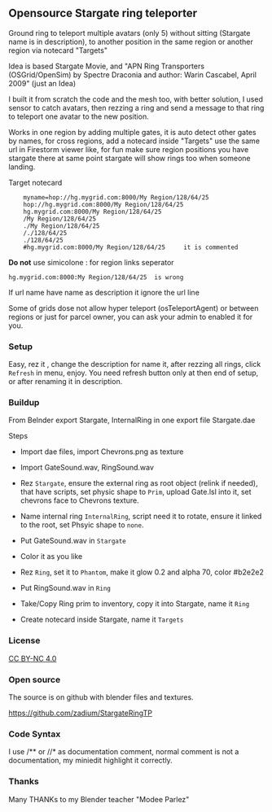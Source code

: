 ## Opensource Stargate ring teleporter ##

Ground ring to teleport multiple avatars (only 5) without sitting (Stargate name is in description), to another position in the same region or another region via notecard "Targets"

Idea is based Stargate Movie, and "APN Ring Transporters (OSGrid/OpenSim) by Spectre Draconia and author: Warin Cascabel, April 2009" (just an Idea)

I built it from scratch the code and the mesh too, with better solution, I used sensor to catch avatars, then rezzing a ring and send a message to that ring to teleport one avatar to the new position.

Works in one region by adding multiple gates, it is auto detect other gates by names,
for cross regions, add a notecard inside "Targets" use the same url in Firestorm viewer like, for fun make sure region positions you have stargate there at same point stargate will show rings too when someone landing.

Target notecard
```
    myname=hop://hg.mygrid.com:8000/My Region/128/64/25
    hop://hg.mygrid.com:8000/My Region/128/64/25
    hg.mygrid.com:8000/My Region/128/64/25
    /My Region/128/64/25
    ./My Region/128/64/25
    /./128/64/25
    ./128/64/25
    #hg.mygrid.com:8000/My Region/128/64/25     it is commented
```

**Do not** use simicolone : for region links seperator

    hg.mygrid.com:8000:My Region/128/64/25  is wrong

If url name have name as description it ignore the url line

Some of grids dose not allow hyper teleport (osTeleportAgent) or between regions or just for parcel owner, you can ask your admin to enabled it for you.

### Setup ###

Easy, rez it , change the description for name it, after rezzing all rings, click `Refresh` in menu, enjoy.
You need refresh button only at then end of setup, or after renaming it in description.

### Buildup ###

From Belnder export Stargate, InternalRing in one export file Stargate.dae

Steps

* Import dae files, import Chevrons.png as texture

* Import GateSound.wav, RingSound.wav

* Rez `Stargate`, ensure the external ring as root object (relink if needed), that have scripts, set physic shape to `Prim`, upload Gate.lsl into it, set chevrons face to Chevrons texture.

* Name internal ring `InternalRing`, script need it to rotate, ensure it linked to the root, set Phsyic shape to `none`.

* Put GateSound.wav in `Stargate`

* Color it as you like

* Rez `Ring`, set it to `Phantom`, make it glow 0.2 and alpha 70, color #b2e2e2

* Put RingSound.wav in `Ring`

* Take/Copy Ring prim to inventory, copy it into Stargate, name it `Ring`

* Create notecard inside Stargate, name it `Targets`

### License ###

[CC BY-NC 4.0](https://creativecommons.org/licenses/by-nc/4.0/deed.en)

### Open source ###

The source is on github with blender files and textures.

https://github.com/zadium/StargateRingTP

### Code Syntax ###

I use /**  or  //*  as documentation comment, normal comment is not a documentation, my miniedit highlight it correctly.

### Thanks ###

Many THANKs to my Blender teacher "Modee Parlez"
